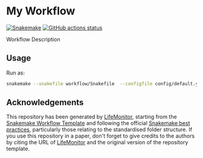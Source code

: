 # My Workflow

[![Snakemake](https://img.shields.io/badge/snakemake-≥6.3.0-brightgreen.svg)](https://snakemake.github.io)
[![GitHub actions status](https://github.com/kikkomep/snakemake-workflow/workflows/Tests/badge.svg?branch=main)](https://github.com/kikkomep/snakemake-workflow/actions?query=branch%3Amain+workflow%3ATests)

Workflow Description

## Usage

Run as:

```bash
snakemake --snakefile workflow/Snakefile  --configfile config/default.yml --cores
```
<!-- We need to check if the integration with the Catalag
     works even without generating the repo from the Github template
The usage of this workflow is described in the [Snakemake Workflow Catalog](https://snakemake.github.io/snakemake-workflow-catalog/?usage=<owner>%2F<repo>) and WorkflowHub registry.
-->

## Acknowledgements

This repository has been generated by [LifeMonitor](https://lifemonitor.eu), starting from the [Snakemake Workflow Template](https://github.com/snakemake-workflows/snakemake-workflow-template) and following the official [Snakemake best practices](https://snakemake.readthedocs.io/en/stable/snakefiles/best_practices.html), particularly those relating to the standardised folder structure.
If you use this repository in a paper, don't forget to give credits to the authors by citing the URL of [LifeMonitor](https://lifemonitor.eu) and the original version of the repository template.
